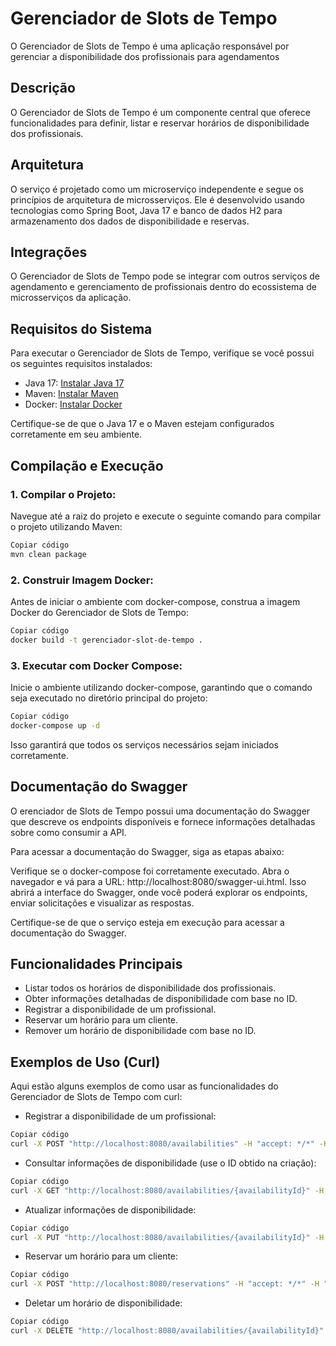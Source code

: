 # Gerenciador de Slots de Tempo
O Gerenciador de Slots de Tempo é uma aplicação responsável por gerenciar a disponibilidade dos profissionais para agendamentos

## Descrição
O Gerenciador de Slots de Tempo é um componente central que oferece funcionalidades para definir, listar e reservar horários de disponibilidade dos profissionais.

## Arquitetura
O serviço é projetado como um microserviço independente e segue os princípios de arquitetura de microsserviços.
Ele é desenvolvido usando tecnologias como Spring Boot, Java 17 e banco de dados H2 para armazenamento dos dados de disponibilidade e reservas.

## Integrações
O Gerenciador de Slots de Tempo pode se integrar com outros serviços de agendamento e gerenciamento de profissionais dentro do ecossistema de microsserviços da aplicação.

## Requisitos do Sistema
Para executar o Gerenciador de Slots de Tempo, verifique se você possui os seguintes requisitos instalados:

- Java 17: [Instalar Java 17](https://www.oracle.com/java/technologies/downloads/)
- Maven: [Instalar Maven](https://maven.apache.org/install.html)
- Docker: [Instalar Docker](https://docs.docker.com/get-docker/)

Certifique-se de que o Java 17 e o Maven estejam configurados corretamente em seu ambiente.

## Compilação e Execução

### 1. Compilar o Projeto:
Navegue até a raiz do projeto e execute o seguinte comando para compilar o projeto utilizando Maven:

```bash
Copiar código
mvn clean package
```

### 2. Construir Imagem Docker:
Antes de iniciar o ambiente com docker-compose, construa a imagem Docker do  Gerenciador de Slots de Tempo:

```bash
Copiar código
docker build -t gerenciador-slot-de-tempo .
```

### 3. Executar com Docker Compose:
Inicie o ambiente utilizando docker-compose, garantindo que o comando seja executado no diretório principal do projeto:

```bash
Copiar código
docker-compose up -d
```

Isso garantirá que todos os serviços necessários sejam iniciados corretamente.

## Documentação do Swagger
O erenciador de Slots de Tempo possui uma documentação do Swagger que descreve os endpoints disponíveis e fornece informações detalhadas sobre como consumir a API.

Para acessar a documentação do Swagger, siga as etapas abaixo:

Verifique se o docker-compose foi corretamente executado.
Abra o navegador e vá para a URL: http://localhost:8080/swagger-ui.html.
Isso abrirá a interface do Swagger, onde você poderá explorar os endpoints, enviar solicitações e visualizar as respostas.

Certifique-se de que o serviço esteja em execução para acessar a documentação do Swagger.

## Funcionalidades Principais
- Listar todos os horários de disponibilidade dos profissionais.
- Obter informações detalhadas de disponibilidade com base no ID.
- Registrar a disponibilidade de um profissional.
- Reservar um horário para um cliente.
- Remover um horário de disponibilidade com base no ID.

## Exemplos de Uso (Curl)
Aqui estão alguns exemplos de como usar as funcionalidades do Gerenciador de Slots de Tempo com curl:

- Registrar a disponibilidade de um profissional:

```bash
Copiar código
curl -X POST "http://localhost:8080/availabilities" -H "accept: */*" -H "Content-Type: application/json" -d "{ \"professionalId\": 1, \"dayOfWeek\": \"MONDAY\", \"startTime\": \"08:00:00\", \"endTime\": \"10:00:00\"}"
```

- Consultar informações de disponibilidade (use o ID obtido na criação):

```bash
Copiar código
curl -X GET "http://localhost:8080/availabilities/{availabilityId}" -H "accept: */*"
```

- Atualizar informações de disponibilidade:

```bash
Copiar código
curl -X PUT "http://localhost:8080/availabilities/{availabilityId}" -H "accept: */*" -H "Content-Type: application/json" -d "{ \"professionalId\": 1, \"dayOfWeek\": \"TUESDAY\", \"startTime\": \"09:00:00\", \"endTime\": \"11:00:00\"}"
```

- Reservar um horário para um cliente:

```bash
Copiar código
curl -X POST "http://localhost:8080/reservations" -H "accept: */*" -H "Content-Type: application/json" -d "{ \"professionalId\": 1, \"startTime\": \"2023-06-14T08:30:00\", \"endTime\": \"2023-06-14T09:30:00\"}"
```

- Deletar um horário de disponibilidade:

```bash
Copiar código
curl -X DELETE "http://localhost:8080/availabilities/{availabilityId}" -H "accept: */*"
```
